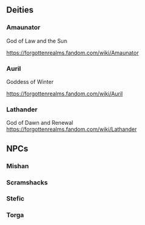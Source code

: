 ## Deities
### Amaunator
God of Law and the Sun

https://forgottenrealms.fandom.com/wiki/Amaunator

### Auril
Goddess of Winter

https://forgottenrealms.fandom.com/wiki/Auril

### Lathander
God of Dawn and Renewal
https://forgottenrealms.fandom.com/wiki/Lathander
## NPCs
### Mishan
### Scramshacks
### Stefic
### Torga

